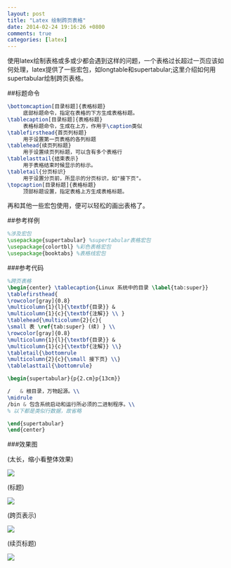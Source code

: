 ```yaml
---
layout: post
title: "Latex 绘制跨页表格"
date: 2014-02-24 19:16:26 +0800
comments: true
categories: [latex]
---
```


使用latex绘制表格或多或少都会遇到这样的问题，一个表格过长超过一页应该如何处理，latex提供了一些宏包，如longtable和supertabular;这里介绍如何用supertabular绘制跨页表格。
<!--more-->
##标题命令
``` latex 宏包相关命令
\bottomcaption[目录标题]{表格标题}  
	 底部标题命令，指定在表格的下方生成表格标题。	
\tablecaption[目录标题]{表格标题}  
	 表格标题命令，生成在上方，作用于\caption类似	
\tablefirsthead{首页列标题}  
	 用于设置第一页表格的各列标题 	
\tablehead{续页列标题}  
	 用于设置续页列标题，可以含有多个表格行 	
\tablelasttail{结束表示}  
	 用于表格结束时候显示的标示。 	
\tabletail{分页标识}  
	 用于设置分页前，所显示的分页标识，如"接下页"。	
\topcaption[目录标题]{表格标题}  
	 顶部标题设置，指定表格上方生成表格标题。 	
```


再和其他一些宏包使用，便可以轻松的画出表格了。  

##参考样例

```latex 宏包
%涉及宏包
\usepackage{supertabular} %supertabular表格宏包
\usepackage{colortbl} %彩色表格宏包
\usepackage{booktabs} %表格线宏包
```

###参考代码

```latex
%跨页表格
\begin{center} \tablecaption{Linux 系统中的目录 \label{tab:super}}
\tablefirsthead{
\rowcolor[gray]{0.8}
\multicolumn{1}{l}{\textbf{目录}} & 
\multicolumn{1}{c}{\textbf{注解}} \\ }
\tablehead{\multicolumn{2}{c}{
\small 表 \ref{tab:super} (续) } \\
\rowcolor[gray]{0.8}
\multicolumn{1}{l}{\textbf{目录}} & 
\multicolumn{1}{c}{\textbf{注解}} \\}
\tabletail{\bottomrule
\multicolumn{2}{c}{\small 接下页} \\}
\tablelasttail{\bottomrule}

\begin{supertabular}{p{2.cm}p{13cm}}

/	& 根目录，万物起源。\\
\midrule
/bin & 包含系统启动和运行所必须的二进制程序。\\
% 以下都是类似行数据，故省略

\end{supertabular}
\end{center}
```

###效果图

(太长，缩小看整体效果)  

![](http://unkeltao.qiniudn.com/img/001.png) 

(标题)  

![](http://unkeltao.qiniudn.com/img/002.png) 

(跨页表示)  

![](http://unkeltao.qiniudn.com/img/003.png) 

(续页标题)  

![](http://unkeltao.qiniudn.com/img/004.png)